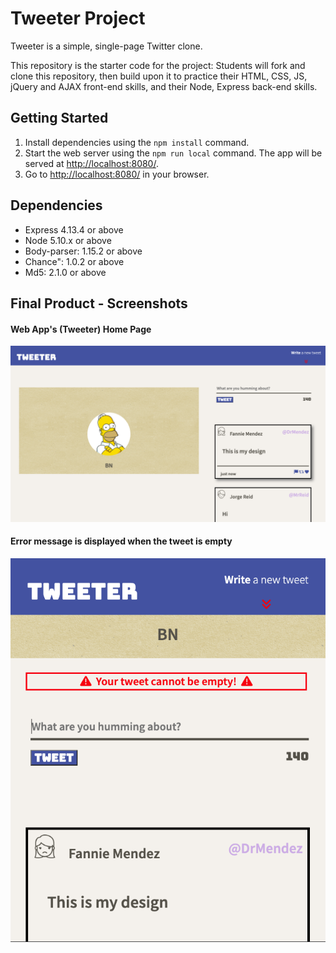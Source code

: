 # Tweeter Project

Tweeter is a simple, single-page Twitter clone.

This repository is the starter code for the project: Students will fork and clone this repository, then build upon it to practice their HTML, CSS, JS, jQuery and AJAX front-end skills, and their Node, Express back-end skills.

## Getting Started

1. Install dependencies using the `npm install` command.
2. Start the web server using the `npm run local` command. The app will be served at <http://localhost:8080/>.
3. Go to <http://localhost:8080/> in your browser.

## Dependencies

- Express 4.13.4 or above
- Node 5.10.x or above
- Body-parser: 1.15.2 or above
- Chance": 1.0.2 or above
- Md5: 2.1.0 or above

## Final Product - Screenshots

#### Web App's (Tweeter) Home Page

!["Screenshot of home page"](https://github.com/dungminhnguyen257/tweeter/blob/master/doc/tweeter-page.png?raw=true)

#### Error message is displayed when the tweet is empty

!["Screenshot of error message"](https://github.com/dungminhnguyen257/tweeter/blob/master/doc/tweeter-error-messages.png?raw=true)
